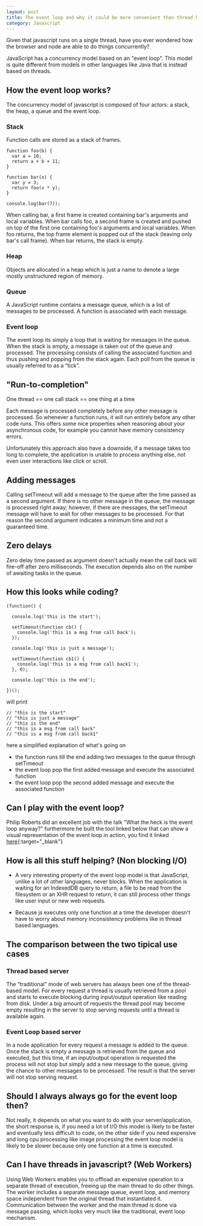 ```yaml
---
layout: post
title: The event loop and why it could be more convenient than thread based concurrency
category: Javascript
---
```


Given that javascript runs on a single thread, have you ever wondered how the browser and node are able to do things concurrently?

JavaScript has a concurrency model based on an "event loop". This model is quite different from models in other languages like Java that is instead based on threads.

## How the event loop works?

The concurrency model of javascript is composed of four actors: a stack, the heap, a queue and the event loop.

### Stack

Function calls are stored as a stack of frames.

	function foo(b) {
	  var a = 10;
	  return a + b + 11;
	}

	function bar(x) {
	  var y = 3;
	  return foo(x * y);
	}

	console.log(bar(7));

When calling bar, a first frame is created containing bar's arguments and local variables. When bar calls foo, a second frame is created and pushed on top of the first one containing foo's arguments and local variables. When foo returns, the top frame element is popped out of the stack (leaving only bar's call frame). When bar returns, the stack is empty.

### Heap

Objects are allocated in a heap which is just a name to denote a large mostly unstructured region of memory.

### Queue

A JavaScript runtime contains a message queue, which is a list of messages to be processed. A function is associated with each message.

### Event loop

The event loop its simply a loop that is waiting for messages in the queue. When the stack is empty, a message is taken out of the queue and processed. The processing consists of calling the associated function and thus pushing and popping from the stack again. Each poll from the queue is usually referred to as a “tick”.

## "Run-to-completion"

One thread == one call stack == one thing at a time

Each message is processed completely before any other message is processed. So whenever a function runs, it will run entirely before any other code runs. This offers some nice properties when reasoning about your asynchronous code, for example you cannot have memory consistency errors.

Unfortunately this approach also have a downside, if a message takes too long to complete, the application is unable to process anything else, not even user interactions like click or scroll.

## Adding messages

Calling setTimeout will add a message to the queue after the time passed as a second argument. If there is no other message in the queue, the message is processed right away; however, if there are messages, the setTimeout message will have to wait for other messages to be processed. For that reason the second argument indicates a minimum time and not a guaranteed time.

## Zero delays

Zero delay time passed as argument doesn't actually mean the call back will fire-off after zero milliseconds. The execution depends also on the number of awaiting tasks in the queue.

## How this looks while coding?

	(function() {

	  console.log('this is the start');

	  setTimeout(function cb() {
	    console.log('this is a msg from call back');
	  });

	  console.log('this is just a message');

	  setTimeout(function cb1() {
	    console.log('this is a msg from call back1');
	  }, 0);

	  console.log('this is the end');

	})();

will print

	// "this is the start"
	// "this is just a message"
	// "this is the end"
	// "this is a msg from call back"
	// "this is a msg from call back1"

here a simplified explanation of what's going on

- the function runs till the end adding two messages to the queue through setTimeout
- the event loop pop the first added message and execute the associated function
- the event loop pop the second added message and execute the associated function

## Can I play with the event loop?

Philip Roberts did an excellent job with the talk "What the heck is the event loop anyway?" furthermore he built the tool linked below that can show a visual representation of the event loop in action, you find it linked [here](http://latentflip.com/loupe/?code=JC5vbignYnV0dG9uJywgJ2NsaWNrJywgZnVuY3Rpb24gb25DbGljaygpIHsKICAgIHNldFRpbWVvdXQoZnVuY3Rpb24gdGltZXIoKSB7CiAgICAgICAgY29uc29sZS5sb2coJ1lvdSBjbGlja2VkIHRoZSBidXR0b24hJyk7ICAgIAogICAgfSwgMjAwMCk7Cn0pOwoKY29uc29sZS5sb2coIkhpISIpOwoKc2V0VGltZW91dChmdW5jdGlvbiB0aW1lb3V0KCkgewogICAgY29uc29sZS5sb2coIkNsaWNrIHRoZSBidXR0b24hIik7Cn0sIDUwMDApOwoKY29uc29sZS5sb2coIldlbGNvbWUgdG8gbG91cGUuIik7!!!PGJ1dHRvbj5DbGljayBtZSE8L2J1dHRvbj4%3D "loupe"){:target="_blank"}

## How is all this stuff helping? (Non blocking I/O)

- A very interesting property of the event loop model is that JavaScript, unlike a lot of other languages, never blocks. When the application is waiting for an IndexedDB query to return, a file to be read from the filesystem or an XHR request to return, it can still process other things like user input or new web requests.

- Because js executes only one function at a time the developer doesn't have to worry about memory inconsistency problems like in thread based languages.

## The comparison between the two tipical use cases

### Thread based server

The “traditional” mode of web servers has always been one of the thread-based model. For every request a thread is usually retrieved from a pool and starts to execute blocking during input/output operation like reading from disk. Under a big amount of requests the thread pool may become empty resulting in the server to stop serving requests until a thread is available again.

### Event Loop based server

In a node application for every request a message is added to the queue. Once the stack is empty a message is retrieved from the queue and executed, but this time, if an input/output operation is requested the process will not stop but simply add a new message to the queue, giving the chance to other messages to be processed. The result is that the server will not stop serving request.

## Should I always always go for the event loop then?

Not really, it depends on what you want to do with your server/application, the short response is, if you need a lot of I/O this model is likely to be faster and eventually less difficult to code, on the other side if you need expensive and long cpu processing like image processing the event loop model is likely to be slower because only one function at a time is executed.

## Can I have threads in javascript? (Web Workers)

Using Web Workers enables you to offload an expensive operation to a separate thread of execution, freeing up the main thread to do other things. The worker includes a separate message queue, event loop, and memory space independent from the original thread that instantiated it. Communication between the worker and the main thread is done via message passing, which looks very much like the traditional, event loop mechanism.